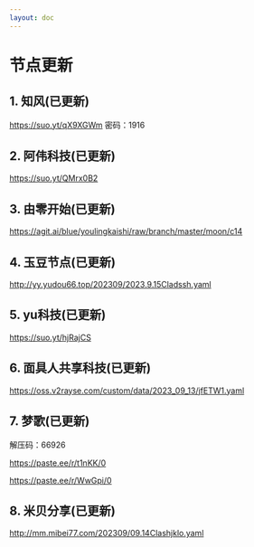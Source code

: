 ```yaml
---
layout: doc
---
```

# 节点更新

## 1. 知风(已更新)

https://suo.yt/qX9XGWm 密码：1916

## 2. 阿伟科技(已更新)

https://suo.yt/QMrx0B2

## 3. 由零开始(已更新)

https://agit.ai/blue/youlingkaishi/raw/branch/master/moon/c14

## 4. 玉豆节点(已更新)

http://yy.yudou66.top/202309/2023.9.15Cladssh.yaml

## 5. yu科技(已更新)

https://suo.yt/hjRajCS

## 6. 面具人共享科技(已更新)

https://oss.v2rayse.com/custom/data/2023_09_13/jfETW1.yaml

## 7. 梦歌(已更新)

解压码：66926

https://paste.ee/r/t1nKK/0

https://paste.ee/r/WwGpi/0

## 8. 米贝分享(已更新)

http://mm.mibei77.com/202309/09.14Clashjklo.yaml
